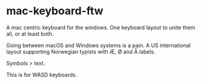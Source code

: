 # mac-keyboard-ftw

A mac centric keyboard for the windows. One keyboard layout to unite them all, or at least both.

Going between macOS and Windows systems is a pain. A US international layout supporting Norwegian typists with Æ, Ø and Å labels. 

Symbols > text.

This is for WASD keyboards. 
